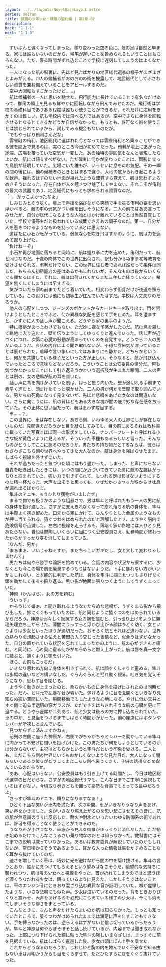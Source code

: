 ```yaml
---
layout: ../../layouts/NovelBaseLayout.astro
series: seiran
title: 晴嵐の少年少女！晴嵐の盟約編 | 第1章-02
description: 
back: "1-1-1"
next: "1-1-3"
---
```


　ずいぶんと遅くなってしまった。移り変わった空の色に、航の足は自然と早まる。家には誰もいないのだから、帰宅が遅いことを咎められるということはもちろんない。ただ、寝る時間がずれ込むことで学校に遅刻してしまうのはよくなかった。
<br>
　一人になった航の脳裏に、先ほど見たばかりの地区総代選挙の様子がまざまざとよみがえる。四人の候補者がおのおのの術を披露して、地区総代としてふさわしい資質を兼ね備えていることをアピールするのだ。
<br>
「空中大回転もすごかったけど……」
<br>
　航は候補者の一人に思いを馳せた。飛行能力に長けていることで有名なだけあって、群衆の頭上を見るも鮮やかに回転しながら飛んでみせたのだ。飛行術は学校の基礎科目でありある程度は誰もが使うことができるが、それだけに応用をきかすのは難しい。航も学校内では飛べる方ではあるが、空中でさらに身体を回転させるとなるとできるかどうか自信がなかった。もっとも、許可なく術を使うことは禁じられているから、試してみる機会もないのだが。
<br>
「でもやっぱり侑利さんだな」
<br>
　雲雀町の侑利、地区総代に選ばれた今となっては雲雀侑利と名乗ることができる彼を間近で見るのは、実のところ今日が初めてだった。侑利が壇上にあがった途端、広場を覆っていた空気が一変した。あの独特の雰囲気をなんと表現したらよいか、航には語るすべがない。ただ確実に何かが変わったことは、両腕に立った鳥肌が証明していた。広場にいた誰もが、いっせいに息をのむ気配。その一瞬の間の後には、他の候補者のときとはまるで違う、大地の底からわき起こるような歓声。揺れるはずのない地面が揺れたような錯覚すら覚えて、航は思わずよろめきそうになった。存在自体が人を惹きつけ魅了してやまない、それこそが侑利の最大の武器であり、地区総代にもっとも求められる資質なのだ。
<br>
「……かっこよかったなぁ」
<br>
　しみじみとそう呟く。壇上で声援を浴びながら笑顔で手を振る侑利の姿を思い浮かべると、航の中の弱気がつい顔を出しそうになる。二人の前ではああ言ってみせたが、自分が総代になるような人物とはかけ離れていることは当然自覚していた。学校で優等生だと扱われている成葉でさえあの調子なのだ。第一、自分が人を惹きつけるようなものを持っているとは思えない。
<br>
　道ばたに小石が転がっている。弱気な心を吹き飛ばすかのように、航は力を込めて蹴り上げた。
<br>
「負けねーぞ」
<br>
　小石が再び地面に落ちると同時に、航は握り拳に力を込めた。侑利だって、航と同じなのだ。十歳の肉体でこの世界に出荷され、訳も分からぬまま初等教育を受けさせられる。侑利だけでない、この世界に住む者であれば誰だって条件は同じだ。もちろん初期能力の差はあるかもしれないが、そんなものは後からいくらでも覆せるはずだ。それに、航は出荷されてからまだ三年しか経っていない。希望を無くしてしまうには早すぎる。
<br>
　気がついたら家の前までたどり着いていた。相変わらず街灯だけが夜道を照らしている。この辺りには他にも初等生が住んでいたはずだ。学校は大丈夫なのだろうか。
<br>
　他人の心配をしつつ、ジーンズのポケットからカードキーを取り出す。門を開けようとしたところでふと、何か異様な気配を感じて手を止めた。耳を澄ますと、かすかに人の話し声が聞こえる。どうやら家の裏手のようだ。
<br>
　特に根拠があったわけでもない、ただ妙に嫌な予感がしたのだ。航は息を殺して路地に入り込むと、壁を伝うようにしてゆっくりと進んでいった。話し声が近づくにつれ、次第に心臓の鼓動が高まっていくのを自覚する。どうやら二人の男がいるようだ。会話の内容はよく聞き取れないが、不穏な雰囲気が漂っていることは察せられた。喧嘩や言い争いにしてはあまりにも静かだ。どちらかというと、何かを共謀している様子だといった方が正しい。そうなると、航が飛び込んでいったところで意味などないだろう。こういうことは公安委員の領分だ。何も気づかなかったことにして引き返そうかという選択肢が生まれた瞬間、二人の声とは別の、女の悲鳴が航の耳を貫いた。
<br>
　話し声に背を向けかけていた航は、はっと振り向いた。壁が途切れる手前まで素早く進むと、頭だけをそっと覗かせた。二人の男が何かを壁際で取り囲んでいる。男たちの死角になって見えないが、先ほど悲鳴をあげた女なのは間違いない。さらに向こうには、航の背ほどもある大きな塊が闇の底で妙な存在感を放っていた。その正体に思い当たって、航は思わず瞠目する。
<br>
「車……？」
<br>
　この世界に、車は存在しない。あちら側、いわゆる大人の世界にしか存在しないものだ。見間違えだろうかと目を凝らしてみても、目の前にあるそれは教科書に載っていた写真とほぼ同一の形状をしている。ナンバープレートと呼ばれる小さな板が黄色いように見えるが、そういった車種もあるらしいと習った。そんなものがどうしてここにあるのだろうか。男たちの持ち物だとするならば、彼らはわざわざこちら側の世界へやってきた大人なのか。航は身体を強ばらせたまま、しばらく視線を外せずにいた。
<br>
　それが過ちだったと気づいた頃にはもう遅かった。しまった、と声にならない自責を吐き出したときには、いつの間にか近づいてきていた男に航の左腕はがっちりと掴まれていた。強い力で引きずられて、もつれる足は転ばないようにするのに精一杯だった。大声を出そうと思っても、なぜだかひきつった喉からは吐息が漏れ出るばかりだ。
<br>
「隼斗のアニキ、もうひとり獲物がいましたぜ」
<br>
　まるで物でも扱うかのような粗暴さで、男は隼斗と呼ばれたもう一人の男に航の身体を投げ渡した。さすがに支えきれなくなって崩れ落ちる航の身体を、隼斗は手際よく抱き留めた。口元から頬にかけて、ひんやりとした金属のようなものが押し当てられる。猿ぐつわをはめられたのだと理解したとき、ようやく脳内で危険信号が点滅した。左右に視線を走らせるも、薄暗く狭い路地には人ひとり見あたらない。普段は鬱陶しいくらいに目につく公安委員さえ、勤務時間が終わったからかすっかり姿を消してしまっている。
<br>
「なんだ、男か」
<br>
「まぁまぁ、いいじゃねぇすか。まだちっこいガキだし、女と大して変わりゃしませんて」
<br>
　男たちは何やら勝手な論評を始めている。会話の内容や状況から察するに、少なくとも今この場で航を廃棄するつもりはないようだ。下手に暴れない方がいいかもしれない、と本能的に判断した航は、身体を隼斗に掴まれつつもさりげなく頭を動かして後ろを振り返る。黒い影が地面に張りつくようにしてうずくまっていた。
<br>
「神原（かんばら）、女の方を頼む」
<br>
「ういっす」
<br>
　かろうじて嫌ぁ、と聞き取れるようなでたらめな悲鳴が、うずくまる影から飛び出した。妙にくぐもっていたのは、航と同じように猿ぐつわをはめられているからだろう。神原は弱々しく抵抗する女の腕を掴むと、引っ張り上げるように無理矢理立ち上がらせた。薄闇にうっすらと浮かび上がる顔はひどく幼く、女というよりは少女といったほうが適切だった。おそらく航とそれほど違わない。世界の終わりを想起させる怯えと苦悶の入り交じった表情など、似合うはずがなかった。自分の置かれている状況を忘れてしまったかのように、航の心がずきんと痛む。と同時に、心の奥に宿る何かがめらめらと燃え上がった。航は唇を真一文字に結ぶと、頷くように顎を引いた。
<br>
「ほら、お前もこっちだ」
<br>
　いきなり思わぬ方向に身体を引きずられて、航は顔をくしゃりと歪める。隼斗は歩幅の違いなどお構いなしだ。ぐらんぐらんと揺れ動く視界。吐き気を覚えそうになり、思わず目を閉じる。
<br>
　ようやく動きが止まったのと、柔らかいものに身体を投げ出されたのは同時だった。だん、と耳元で乱暴な音が響いた。弾けるように目を見開くといきなり見知らぬ狭い空間にいた。瞬間移動でもしたような心地になる。やけに低い天井とすぐ側に迫る半透明の窓ガラスが、ただでさえはちきれそうな航の心臓を更に圧迫する。どうやら座席が二列あり、航と少女は後ろの方に押し込められていた。車の中か、と見当をつけるまでしばらく時間がかかった。前の座席にはボタンやレバーが所狭しと並んでいる。
<br>
「見つからずに済みますかねぇ」
<br>
　前列の左側に座った神原が、右側でがちゃがちゃとレバーを動かしている隼斗に向かって不安げに問いを投げかけた。この男たちが何をしようとしているのかは分からないが、主犯はどちらかというと隼斗だという印象を受ける。二人とも、まだこちら側の世界にいてもおかしくないような見た目だ。大人になって間もないであろう彼らがどうしてまたこちら側へ戻ってきて、子供の誘拐などを企んでいるのだろうか。
<br>
「ああ、心配はいらない。公安委員はもう引き上げてる時間だし、今日は地区総代選挙の日だからな。さすがの地区総代サマも、こんな日までご丁寧に遠視しているはずがない。今頃取り巻きどもを囲って豪勢な食事でもとってる最中だろうよ」
<br>
「さっすが隼斗のアニキ、頼りになりますなぁ！」
<br>
　ひどく下品な笑いが車内を満たす。次の瞬間、車がいきなりうなり声をあげ、笑い声をかき消した。炎がいきなり燃え上がるのを思い起こさせるその音に、航の肌が無意識のうちに反応した。耐火や耐氷といったいわゆる防御系の術であれば、許可を得ることなく使うことができるのだ。
<br>
　うなり声が小さくなり、車窓から見える風景がゆっくりと流れだした。ただ動き始めるだけでこんなにうるさい乗り物なのだとは知らなかった。教科書にはそこまでの説明は載っていなかった。あるいは教育委員が解説していたのかもしれないが、常日頃からそうであるように、耳から入った情報は脳をかすめることなく耳から抜けていくのだ。
<br>
　速さを増していく車は、巧妙に光を避けながら闇の中を駆け抜ける。隼斗の言うとおり、誰かに見つけてもらえるという望みはなさそうだ。絶望的な気持ちに襲われつつ、航は隣の少女へと視線をやった。首が折れてしまうのではと思うほど深くうなだれる少女は、眠っているように見えた。しかしそうではないことは、車のエンジン音にときおり混ざり込む異質な音が証明していた。喉が痙攣したような、小さな悲鳴にも似た声。少女は泣いているのだった。背をときおりぴくりと震わせ、大声をあげるのを必死にこらえている様子の少女は、今にも消えてしまいそうな儚さをまとっている。
<br>
　こんなときに、なんと声をかけたらよいのか航は知らなかった。もっとも知っていたところで、猿ぐつわがはめられたままでは満足に声を出すこともできない。手を縛らなかったのは、逆らえるはずがないと信じ切っているからだろうか。隼斗と神原は何やらぼそぼそと話し続けているが、内容までは聞き取れなかった。上部につり下げられた鏡に映った隼斗の険しいまなざしは、まっすぐに前を見据えている。航はしばらく逡巡した後、少女の頭にぽんと手を乗せた。
<br>
　これからどうなるのだろうか。じわじわと胸の内を蝕んでいく不安など知る由もない車は月明かりからも目をくらませて、ただひたすらに夜をくぐり抜けていった。